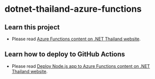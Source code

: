 # dotnet-thailand-azure-functions

## Learn this project
- Please read [Azure Functions content on .NET Thailand website](https://www.dotnetthailand.com/cloud-hosting/azure/azure-functions).

## Learn how to deploy to GitHub Actions
- Please read [Deploy Node.js app to Azure Functions content on .NET Thailand website](https://www.dotnetthailand.com/programming-cookbook/github-actions/deploy-node-js-app-to-azure-functions).
